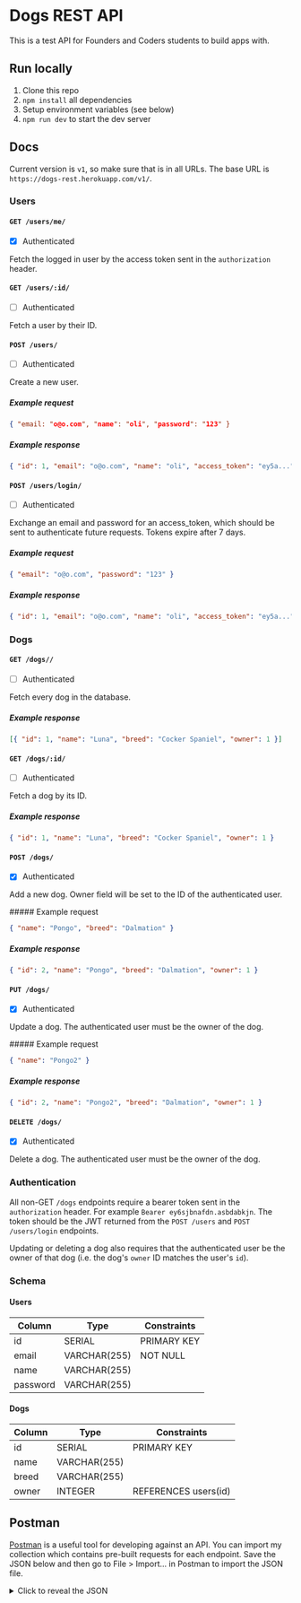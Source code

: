 # Dogs REST API

This is a test API for Founders and Coders students to build apps with.

## Run locally

1. Clone this repo
1. `npm install` all dependencies
1. Setup environment variables (see below)
1. `npm run dev` to start the dev server

## Docs

Current version is `v1`, so make sure that is in all URLs. The base URL is `https://dogs-rest.herokuapp.com/v1/`.

### Users

#### `GET /users/me/`

- [x] Authenticated

Fetch the logged in user by the access token sent in the `authorization` header.

#### `GET /users/:id/`

- [ ] Authenticated

Fetch a user by their ID.

#### `POST /users/`

- [ ] Authenticated

Create a new user.

##### Example request

```json
{ "email: "o@o.com", "name": "oli", "password": "123" }
```

##### Example response

```json
{ "id": 1, "email": "o@o.com", "name": "oli", "access_token": "ey5a..." }
```

#### `POST /users/login/`

- [ ] Authenticated

Exchange an email and password for an access_token, which should be sent to authenticate future requests. Tokens expire after 7 days.

##### Example request

```json
{ "email": "o@o.com", "password": "123" }
```

##### Example response

```json
{ "id": 1, "email": "o@o.com", "name": "oli", "access_token": "ey5a..." }
```

### Dogs

#### `GET /dogs//`

- [ ] Authenticated

Fetch every dog in the database.

##### Example response

```json
[{ "id": 1, "name": "Luna", "breed": "Cocker Spaniel", "owner": 1 }]
```

#### `GET /dogs/:id/`

- [ ] Authenticated

Fetch a dog by its ID.

##### Example response

```json
{ "id": 1, "name": "Luna", "breed": "Cocker Spaniel", "owner": 1 }
```

#### `POST /dogs/`

- [x] Authenticated

Add a new dog. Owner field will be set to the ID of the authenticated user.

##### Example request

```json
{ "name": "Pongo", "breed": "Dalmation" }
```

##### Example response

```json
{ "id": 2, "name": "Pongo", "breed": "Dalmation", "owner": 1 }
```

#### `PUT /dogs/`

- [x] Authenticated

Update a dog. The authenticated user must be the owner of the dog.

##### Example request

```json
{ "name": "Pongo2" }
```

##### Example response

```json
{ "id": 2, "name": "Pongo2", "breed": "Dalmation", "owner": 1 }
```

#### `DELETE /dogs/`

- [x] Authenticated

Delete a dog. The authenticated user must be the owner of the dog.

### Authentication

All non-GET `/dogs` endpoints require a bearer token sent in the `authorization` header. For example `Bearer ey6sjbnafdn.asbdabkjn`. The token should be the JWT returned from the `POST /users` and `POST /users/login` endpoints.

Updating or deleting a dog also requires that the authenticated user be the owner of that dog (i.e. the dog's `owner` ID matches the user's `id`).

### Schema

#### Users

| Column   | Type         | Constraints |
| -------- | ------------ | ----------- |
| id       | SERIAL       | PRIMARY KEY |
| email    | VARCHAR(255) | NOT NULL    |
| name     | VARCHAR(255) |
| password | VARCHAR(255) |

#### Dogs

| Column | Type         | Constraints          |
| ------ | ------------ | -------------------- |
| id     | SERIAL       | PRIMARY KEY          |
| name   | VARCHAR(255) |
| breed  | VARCHAR(255) |
| owner  | INTEGER      | REFERENCES users(id) |

## Postman

[Postman](https://www.postman.com/) is a useful tool for developing against an API. You can import my collection which contains pre-built requests for each endpoint. Save the JSON below and then go to File > Import... in Postman to import the JSON file.

<details>
<summary>Click to reveal the JSON</summary>

```json
{
  "info": {
    "_postman_id": "b0655c9a-096b-4575-b15c-aecedcef8f1d",
    "name": "Dogs REST API",
    "schema": "https://schema.getpostman.com/json/collection/v2.1.0/collection.json"
  },
  "item": [
    {
      "name": "Create user",
      "request": {
        "method": "POST",
        "header": [
          {
            "key": "Content-Type",
            "name": "Content-Type",
            "value": "application/json",
            "type": "text"
          }
        ],
        "body": {
          "mode": "raw",
          "raw": "{\n\t\"email\": \"oli@o.com\",\n\t\"password\": \"123\",\n\t\"name\": \"oli\"\n}",
          "options": {
            "raw": {
              "language": "json"
            }
          }
        },
        "url": {
          "raw": "https://dogs-rest.herokuapp.com/v1/users",
          "protocol": "https",
          "host": ["dogs-rest", "herokuapp", "com"],
          "path": ["v1", "users"]
        }
      },
      "response": []
    },
    {
      "name": "Log in",
      "request": {
        "method": "POST",
        "header": [
          {
            "key": "Content-Type",
            "name": "Content-Type",
            "type": "text",
            "value": "application/json"
          }
        ],
        "body": {
          "mode": "raw",
          "raw": "{\n\t\"email\": \"oli@oli.com\",\n\t\"breed\": \"password123\"\n}",
          "options": {
            "raw": {
              "language": "json"
            }
          }
        },
        "url": {
          "raw": "https://dogs-rest.herokuapp.com/v1/users/login",
          "protocol": "https",
          "host": ["dogs-rest", "herokuapp", "com"],
          "path": ["v1", "users", "login"]
        }
      },
      "response": []
    },
    {
      "name": "Create dog",
      "request": {
        "method": "POST",
        "header": [
          {
            "key": "Content-Type",
            "name": "Content-Type",
            "type": "text",
            "value": "application/json"
          },
          {
            "key": "Authorization",
            "value": "Bearer eyJhbGciOiJIUzI1NiIsInR5cCI6IkpXVCJ9.eyJ1c2VyIjoxNTg2NzAxOTczNzE3LCJpYXQiOjE1ODY3MDMxMTYsImV4cCI6MTU4NjcwNjcxNn0.aM32hs0aFB9FzeBQI7IW0m0GLEVoMBKo_Qhkh8ulOOs",
            "type": "text",
            "disabled": true
          }
        ],
        "body": {
          "mode": "raw",
          "raw": "{\n\t\"name\": \"Pongo\",\n\t\"breed\": \"Dalmation\"\n}",
          "options": {
            "raw": {
              "language": "json"
            }
          }
        },
        "url": {
          "raw": "https://dogs-rest.herokuapp.com/v1/dogs",
          "protocol": "https",
          "host": ["dogs-rest", "herokuapp", "com"],
          "path": ["v1", "dogs"]
        }
      },
      "response": []
    },
    {
      "name": "Get all dogs",
      "protocolProfileBehavior": {
        "disableBodyPruning": true
      },
      "request": {
        "method": "GET",
        "header": [
          {
            "key": "Content-Type",
            "name": "Content-Type",
            "type": "text",
            "value": "application/json"
          }
        ],
        "body": {
          "mode": "raw",
          "raw": "",
          "options": {
            "raw": {
              "language": "json"
            }
          }
        },
        "url": {
          "raw": "https://dogs-rest.herokuapp.com/v1/dogs",
          "protocol": "https",
          "host": ["dogs-rest", "herokuapp", "com"],
          "path": ["v1", "dogs"]
        }
      },
      "response": []
    },
    {
      "name": "Get dog",
      "protocolProfileBehavior": {
        "disableBodyPruning": true
      },
      "request": {
        "method": "GET",
        "header": [
          {
            "key": "Content-Type",
            "name": "Content-Type",
            "type": "text",
            "value": "application/json"
          },
          {
            "key": "Authorization",
            "type": "text",
            "value": "Bearer eyJhbGciOiJIUzI1NiIsInR5cCI6IkpXVCJ9.eyJ1c2VyIjoxNTg2NzAxOTczNzE3LCJpYXQiOjE1ODY3MDMxMTYsImV4cCI6MTU4NjcwNjcxNn0.aM32hs0aFB9FzeBQI7IW0m0GLEVoMBKo_Qhkh8ulOOs",
            "disabled": true
          }
        ],
        "body": {
          "mode": "raw",
          "raw": "",
          "options": {
            "raw": {
              "language": "json"
            }
          }
        },
        "url": {
          "raw": "https://dogs-rest.herokuapp.com/v1/dogs/1",
          "protocol": "https",
          "host": ["dogs-rest", "herokuapp", "com"],
          "path": ["v1", "dogs", "1"]
        }
      },
      "response": []
    },
    {
      "name": "Delete dog",
      "request": {
        "method": "DELETE",
        "header": [
          {
            "key": "Content-Type",
            "name": "Content-Type",
            "type": "text",
            "value": "application/json"
          }
        ],
        "body": {
          "mode": "raw",
          "raw": "",
          "options": {
            "raw": {
              "language": "json"
            }
          }
        },
        "url": {
          "raw": "https://dogs-rest.herokuapp.com/v1/dogs/3",
          "protocol": "https",
          "host": ["dogs-rest", "herokuapp", "com"],
          "path": ["v1", "dogs", "3"]
        }
      },
      "response": []
    },
    {
      "name": "Update dog",
      "request": {
        "method": "PUT",
        "header": [
          {
            "key": "Content-Type",
            "name": "Content-Type",
            "type": "text",
            "value": "application/json"
          },
          {
            "key": "Authorization",
            "type": "text",
            "value": "Bearer eyJhbGciOiJIUzI1NiIsInR5cCI6IkpXVCJ9.eyJ1c2VyIjoxNTg2NzAxOTczNzE3LCJpYXQiOjE1ODY3MDMxMTYsImV4cCI6MTU4NjcwNjcxNn0.aM32hs0aFB9FzeBQI7IW0m0GLEVoMBKo_Qhkh8ulOOs"
          }
        ],
        "body": {
          "mode": "raw",
          "raw": "{\n\t\"name\": \"Pongo4\",\n\t\"breed\": \"Dalmation\"\n}",
          "options": {
            "raw": {
              "language": "json"
            }
          }
        },
        "url": {
          "raw": "https://dogs-rest.herokuapp.com/v1/dogs/3",
          "protocol": "https",
          "host": ["dogs-rest", "herokuapp", "com"],
          "path": ["v1", "dogs", "3"]
        }
      },
      "response": []
    }
  ],
  "auth": {
    "type": "bearer",
    "bearer": [
      {
        "key": "token",
        "value": "eyJhbGciOiJIUzI1NiIsInR5cCI6IkpXVCJ9.eyJ1c2VyIjoxLCJpYXQiOjE1ODc1NTI1MjQsImV4cCI6MTU4NzU1NjEyNH0.cu-53kfrS5WDhMkccyiAxnf0q691sl4KLvnTf0zCo6E",
        "type": "string"
      }
    ]
  },
  "event": [
    {
      "listen": "prerequest",
      "script": {
        "id": "41836924-9670-43ee-b1c0-2b51e8231746",
        "type": "text/javascript",
        "exec": [""]
      }
    },
    {
      "listen": "test",
      "script": {
        "id": "a8e31be7-dfc2-45c6-8f30-c2150f557be9",
        "type": "text/javascript",
        "exec": [""]
      }
    }
  ],
  "protocolProfileBehavior": {}
}
```

</details>
